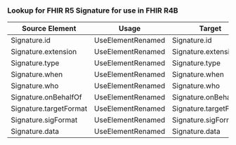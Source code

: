 ### Lookup for FHIR R5 Signature for use in FHIR R4B

| Source Element | Usage | Target |
| -------------- | ----- | ------ |
| Signature.id | UseElementRenamed | Signature.id |
| Signature.extension | UseElementRenamed | Signature.extension |
| Signature.type | UseElementRenamed | Signature.type |
| Signature.when | UseElementRenamed | Signature.when |
| Signature.who | UseElementRenamed | Signature.who |
| Signature.onBehalfOf | UseElementRenamed | Signature.onBehalfOf |
| Signature.targetFormat | UseElementRenamed | Signature.targetFormat |
| Signature.sigFormat | UseElementRenamed | Signature.sigFormat |
| Signature.data | UseElementRenamed | Signature.data |
